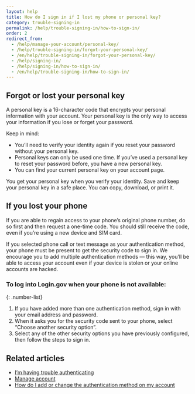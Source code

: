 ```yaml
---
layout: help
title: How do I sign in if I lost my phone or personal key?
category: trouble-signing-in
permalink: /help/trouble-signing-in/how-to-sign-in/
order: 2
redirect_from:
  - /help/manage-your-account/personal-key/
  - /help/trouble-signing-in/forgot-your-personal-key/
  - /en/help/trouble-signing-in/forgot-your-personal-key/
  - /help/signing-in/
  - /help/signing-in/how-to-sign-in/
  - /en/help/trouble-signing-in/how-to-sign-in/
---
```


## Forgot or lost your personal key

A personal key is a 16-character code that encrypts your personal information with your account. Your personal key is the only way to access your information if you lose or forget your password.

Keep in mind:

- You’ll need to verify your identity again if you reset your password without your personal key.
- Personal keys can only be used one time. If you’ve used a personal key to reset your password before, you have a new personal key.
- You can find your current personal key on your account page.

You get your personal key when you verify your identity. Save and keep your personal key in a safe place. You can copy, download, or print it.

## If you lost your phone

If you are able to regain access to your phone’s original phone number, do so first and then request a one-time code. You should still receive the code, even if you’re using a new device and SIM card.

If you selected phone call or text message as your authentication method, your phone must be present to get the security code to sign in. We encourage you to add multiple authentication methods — this way, you’ll be able to access your account even if your device is stolen or your online accounts are hacked.


### To log into Login.gov when your phone is not available:

{: .number-list}

1. If you have added more than one authentication method, sign in with your email address and password.
1. When it asks you for the security code sent to your phone, select “Choose another security option”.
1. Select any of the other security options you have previously configured, then follow the steps to sign in.

## Related articles

* [I’m having trouble authenticating](/help/trouble-signing-in/issues-with-authentication-methods/)
* [Manage account](/help/manage-your-account/overview/)
* [How do I add or change the authentication method on my account](/help/manage-your-account/add-or-change-your-authentication-method/)
